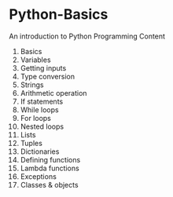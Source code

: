 # Python-Basics
An introduction to Python Programming
Content
1.  Basics
2.  Variables
3.  Getting inputs
4.  Type conversion
5.  Strings
6.  Arithmetic operation
7.  If statements
8.  While loops
9.  For loops
10. Nested loops
11. Lists
12. Tuples
13. Dictionaries
14. Defining functions
15. Lambda functions
16. Exceptions
17. Classes & objects
